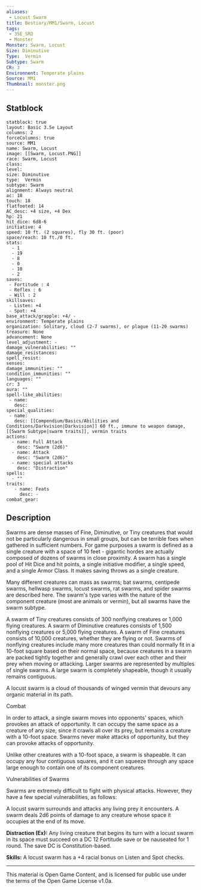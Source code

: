 ```yaml
---
aliases:
 - Locust Swarm
title: Bestiary/MM1/Swarm, Locust
tags: 
 - 35E_SRD
 - Monster
Monster: Swarm, Locust
Size: Diminutive
Type:  Vermin
Subtype: Swarm
CR: 3
Environnent: Temperate plains
Source: MM1
Thumbnail: monster.png
---
```


## Statblock

```statblock
statblock: true
layout: Basic 3.5e Layout
columns: 2
forceColumns: true
source: MM1 
name: Swarm, Locust
image: [[Swarm, Locust.PNG]]
race: Swarm, Locust
class: 
level: 
size: Diminutive
type:  Vermin
subtype: Swarm
alignment: Always neutral
ac: 18
touch: 18
flatfooted: 14
AC_desc: +4 size, +4 Dex
hp: 21
hit_dice: 6d8-6
initiative: 4
speed: 10 ft. (2 squares), fly 30 ft. (poor)
space/reach: 10 ft./0 ft.
stats:
  - 1
  - 19
  - 8
  - 0
  - 10
  - 2
saves:
 - Fortitude : 4
 - Reflex : 6
 - Will : 2
skillsaves:
 - Listen: +4
 - Spot: +4
base_attack/grapple: +4/ -
environment: Temperate plains
organization: Solitary, cloud (2-7 swarms), or plague (11-20 swarms)
treasure: None
advancement: None
level_adjustment: -
damage_vulnerabilities: ""
damage_resistances: 
spell_resist: 
senses: 
damage_immunities: ""
condition_immunities: ""
languages: ""
cr: 3
aura: ""
spell-like_abilities:
 - name: 
   desc: 
special_qualities:
 - name:
   desc: [[Compendium/Basics/Abilities and Conditions/Darkvision|Darkvision]] 60 ft., immune to weapon damage, [[Swarm Subtype|swarm traits]], vermin traits
actions:
  - name: Full Attack
    desc: "Swarm (2d6)"
  - name: Attack
    desc: "Swarm (2d6)"
  - name: special attacks
    desc: "Distraction"
spells:
  - ""
traits:
   - name: Feats
     desc: -
combat_gear:  
```

## Description



Swarms are dense masses of Fine, Diminutive, or Tiny creatures that would not be particularly dangerous in small groups, but can be terrible foes when gathered in sufficient numbers. For game purposes a swarm is defined as a single creature with a space of 10 feet - gigantic hordes are actually composed of dozens of swarms in close proximity. A swarm has a single pool of Hit Dice and hit points, a single initiative modifier, a single speed, and a single Armor Class. It makes saving throws as a single creature.

Many different creatures can mass as swarms; bat swarms, centipede swarms, hellwasp swarms, locust swarms, rat swarms, and spider swarms are described here. The swarm's type varies with the nature of the component creature (most are animals or vermin), but all swarms have the swarm subtype.

A swarm of Tiny creatures consists of 300 nonflying creatures or 1,000 flying creatures. A swarm of Diminutive creatures consists of 1,500 nonflying creatures or 5,000 flying creatures. A swarm of Fine creatures consists of 10,000 creatures, whether they are flying or not. Swarms of nonflying creatures include many more creatures than could normally fit in a 10-foot square based on their normal space, because creatures in a swarm are packed tightly together and generally crawl over each other and their prey when moving or attacking. Larger swarms are represented by multiples of single swarms. A large swarm is completely shapeable, though it usually remains contiguous.

A locust swarm is a cloud of thousands of winged vermin that devours any organic material in its path.

Combat

In order to attack, a single swarm moves into opponents' spaces, which provokes an attack of opportunity. It can occupy the same space as a creature of any size, since it crawls all over its prey, but remains a creature with a 10-foot space. Swarms never make attacks of opportunity, but they can provoke attacks of opportunity.

Unlike other creatures with a 10-foot space, a swarm is shapeable. It can occupy any four contiguous squares, and it can squeeze through any space large enough to contain one of its component creatures.

Vulnerabilities of Swarms

Swarms are extremely difficult to fight with physical attacks. However, they have a few special vulnerabilities, as follows:

A locust swarm surrounds and attacks any living prey it encounters. A swarm deals 2d6 points of damage to any creature whose space it occupies at the end of its move.


**Distraction (Ex):** Any living creature that begins its turn with a locust swarm in its space must succeed on a DC 12 Fortitude save or be nauseated for 1 round. The save DC is Constitution-based.


**Skills:** A locust swarm has a +4 racial bonus on Listen and Spot checks.

---

This material is Open Game Content, and is licensed for public use under the terms of the Open Game License v1.0a.
